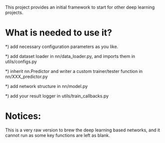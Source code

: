 This project provides an initial framework to start for other deep learning projects.

# What is needed to use it? 

*) add necessary configuration parameters as you like.

*) add dataset loader in nn/data\_loader.py, and imports them in utils/configs.py

*) inherit nn.Predictor and writer a custom trainer/tester function in nn/XXX_predictor.py

*) add network structure in nn/model.py 

*) add your result logger in utils/train_callbacks.py


# Notices: 

This is a very raw version to brew the deep learning based networks, and it cannot run as some key functions are left as blank.



